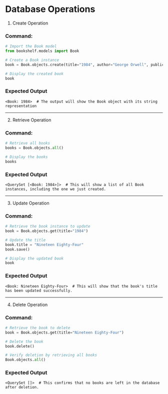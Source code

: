 # Database Operations

1. Create Operation

### Command:
```python
# Import the Book model
from bookshelf.models import Book

# Create a Book instance
book = Book.objects.create(title="1984", author="George Orwell", publication_year=1949)

# Display the created book
book
```

### Expected Output
`<Book: 1984>  # The output will show the Book object with its string representation`

---

2. Retrieve Operation

### Command:
```python
# Retrieve all books
books = Book.objects.all()

# Display the books
books
```

### Expected Output
`<QuerySet [<Book: 1984>]>  # This will show a list of all Book instances, including the one we just created.`

---

3. Update Operation

### Command:
```python
# Retrieve the book instance to update
book = Book.objects.get(title="1984")

# Update the title
book.title = "Nineteen Eighty-Four"
book.save()

# Display the updated book
book
```

### Expected Output
`<Book: Nineteen Eighty-Four>  # This will show that the book's title has been updated successfully.`

---

4. Delete Operation

### Command:
```python
# Retrieve the book to delete
book = Book.objects.get(title="Nineteen Eighty-Four")

# Delete the book
book.delete()

# Verify deletion by retrieving all books
Book.objects.all()
```

### Expected Output
`<QuerySet []>  # This confirms that no books are left in the database after deletion.`

